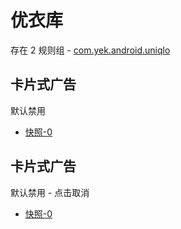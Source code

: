 # 优衣库

存在 2 规则组 - [com.yek.android.uniqlo](/src/apps/com.yek.android.uniqlo.ts)

## 卡片式广告

默认禁用

- [快照-0](https://i.gkd.li/import/13212320)

## 卡片式广告

默认禁用 - 点击取消

- [快照-0](https://i.gkd.li/import/13446421)
